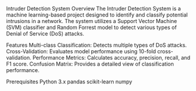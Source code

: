Intruder Detection System
Overview
The Intruder Detection System is a machine learning-based project designed to identify and classify potential intrusions in a network. The system utilizes a Support Vector Machine (SVM) classifier and Random Forrest model to detect various types of Denial of Service (DoS) attacks.

Features
Multi-class Classification: Detects multiple types of DoS attacks.
Cross-Validation: Evaluates model performance using 10-fold cross-validation.
Performance Metrics: Calculates accuracy, precision, recall, and F1 score.
Confusion Matrix: Provides a detailed view of classification performance.

Prerequisites
Python 3.x
pandas
scikit-learn
numpy
